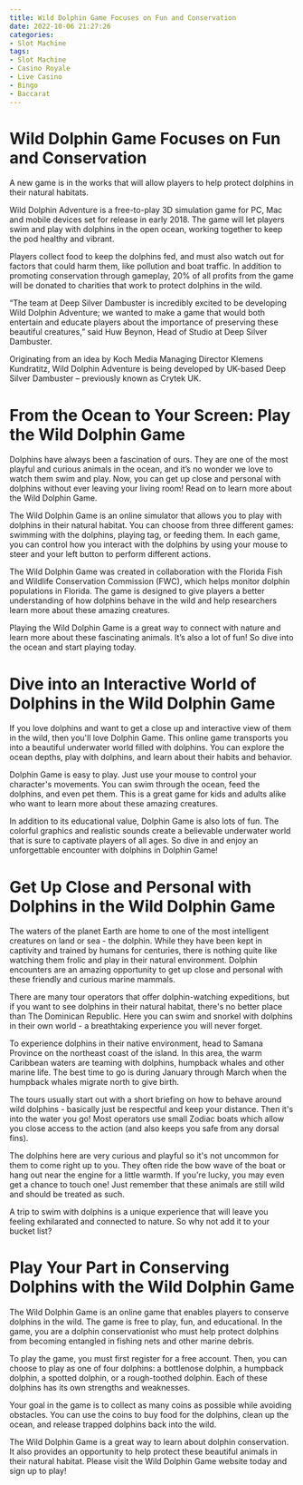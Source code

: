 ```yaml
---
title: Wild Dolphin Game Focuses on Fun and Conservation
date: 2022-10-06 21:27:26
categories:
- Slot Machine
tags:
- Slot Machine
- Casino Royale
- Live Casino
- Bingo
- Baccarat
---
```



#  Wild Dolphin Game Focuses on Fun and Conservation

A new game is in the works that will allow players to help protect dolphins in their natural habitats.

Wild Dolphin Adventure is a free-to-play 3D simulation game for PC, Mac and mobile devices set for release in early 2018. The game will let players swim and play with dolphins in the open ocean, working together to keep the pod healthy and vibrant.

Players collect food to keep the dolphins fed, and must also watch out for factors that could harm them, like pollution and boat traffic. In addition to promoting conservation through gameplay, 20% of all profits from the game will be donated to charities that work to protect dolphins in the wild.

“The team at Deep Silver Dambuster is incredibly excited to be developing Wild Dolphin Adventure; we wanted to make a game that would both entertain and educate players about the importance of preserving these beautiful creatures,” said Huw Beynon, Head of Studio at Deep Silver Dambuster.

Originating from an idea by Koch Media Managing Director Klemens Kundratitz, Wild Dolphin Adventure is being developed by UK-based Deep Silver Dambuster – previously known as Crytek UK.

#  From the Ocean to Your Screen: Play the Wild Dolphin Game

Dolphins have always been a fascination of ours. They are one of the most playful and curious animals in the ocean, and it’s no wonder we love to watch them swim and play. Now, you can get up close and personal with dolphins without ever leaving your living room! Read on to learn more about the Wild Dolphin Game.

The Wild Dolphin Game is an online simulator that allows you to play with dolphins in their natural habitat. You can choose from three different games: swimming with the dolphins, playing tag, or feeding them. In each game, you can control how you interact with the dolphins by using your mouse to steer and your left button to perform different actions.

The Wild Dolphin Game was created in collaboration with the Florida Fish and Wildlife Conservation Commission (FWC), which helps monitor dolphin populations in Florida. The game is designed to give players a better understanding of how dolphins behave in the wild and help researchers learn more about these amazing creatures.

Playing the Wild Dolphin Game is a great way to connect with nature and learn more about these fascinating animals. It’s also a lot of fun! So dive into the ocean and start playing today.

#  Dive into an Interactive World of Dolphins in the Wild Dolphin Game

If you love dolphins and want to get a close up and interactive view of them in the wild, then you'll love Dolphin Game. This online game transports you into a beautiful underwater world filled with dolphins. You can explore the ocean depths, play with dolphins, and learn about their habits and behavior.

Dolphin Game is easy to play. Just use your mouse to control your character's movements. You can swim through the ocean, feed the dolphins, and even pet them. This is a great game for kids and adults alike who want to learn more about these amazing creatures.

In addition to its educational value, Dolphin Game is also lots of fun. The colorful graphics and realistic sounds create a believable underwater world that is sure to captivate players of all ages. So dive in and enjoy an unforgettable encounter with dolphins in Dolphin Game!

#  Get Up Close and Personal with Dolphins in the Wild Dolphin Game 
The waters of the planet Earth are home to one of the most intelligent creatures on land or sea - the dolphin. While they have been kept in captivity and trained by humans for centuries, there is nothing quite like watching them frolic and play in their natural environment. Dolphin encounters are an amazing opportunity to get up close and personal with these friendly and curious marine mammals. 

There are many tour operators that offer dolphin-watching expeditions, but if you want to see dolphins in their natural habitat, there's no better place than The Dominican Republic. Here you can swim and snorkel with dolphins in their own world - a breathtaking experience you will never forget. 

To experience dolphins in their native environment, head to Samana Province on the northeast coast of the island. In this area, the warm Caribbean waters are teaming with dolphins, humpback whales and other marine life. The best time to go is during January through March when the humpback whales migrate north to give birth. 

The tours usually start out with a short briefing on how to behave around wild dolphins - basically just be respectful and keep your distance. Then it's into the water you go! Most operators use small Zodiac boats which allow you close access to the action (and also keeps you safe from any dorsal fins). 

The dolphins here are very curious and playful so it's not uncommon for them to come right up to you. They often ride the bow wave of the boat or hang out near the engine for a little warmth. If you're lucky, you may even get a chance to touch one! Just remember that these animals are still wild and should be treated as such. 

A trip to swim with dolphins is a unique experience that will leave you feeling exhilarated and connected to nature. So why not add it to your bucket list?

#  Play Your Part in Conserving Dolphins with the Wild Dolphin Game

The Wild Dolphin Game is an online game that enables players to conserve dolphins in the wild. The game is free to play, fun, and educational. In the game, you are a dolphin conservationist who must help protect dolphins from becoming entangled in fishing nets and other marine debris.

To play the game, you must first register for a free account. Then, you can choose to play as one of four dolphins: a bottlenose dolphin, a humpback dolphin, a spotted dolphin, or a rough-toothed dolphin. Each of these dolphins has its own strengths and weaknesses.

Your goal in the game is to collect as many coins as possible while avoiding obstacles. You can use the coins to buy food for the dolphins, clean up the ocean, and release trapped dolphins back into the wild.

The Wild Dolphin Game is a great way to learn about dolphin conservation. It also provides an opportunity to help protect these beautiful animals in their natural habitat. Please visit the Wild Dolphin Game website today and sign up to play!